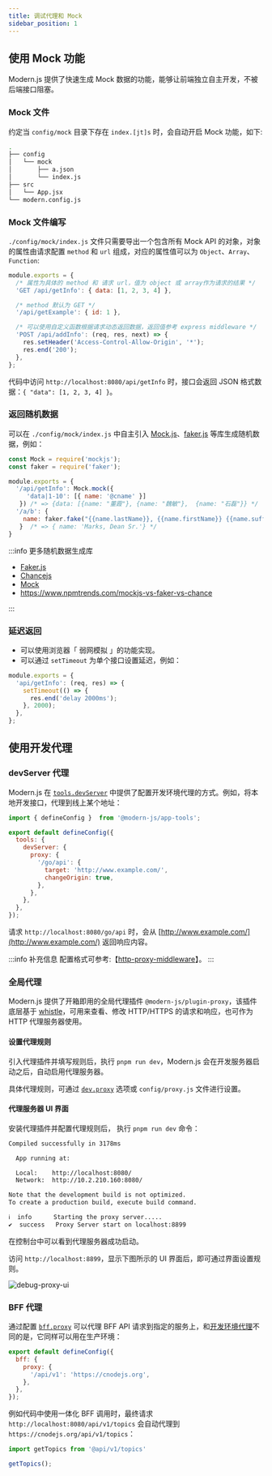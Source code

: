 ```yaml
---
title: 调试代理和 Mock
sidebar_position: 1
---
```


## 使用 Mock 功能

Modern.js 提供了快速生成 Mock 数据的功能，能够让前端独立自主开发，不被后端接口阻塞。

### Mock 文件

约定当 `config/mock` 目录下存在 `index.[jt]s` 时，会自动开启 Mock 功能，如下:

```bash
.
├── config
│   └── mock
│       ├── a.json
│       └── index.js
├── src
│   └── App.jsx
└── modern.config.js
```

### Mock 文件编写

`./config/mock/index.js` 文件只需要导出一个包含所有 Mock API 的对象，对象的属性由请求配置 `method` 和 `url` 组成，对应的属性值可以为 `Object`、`Array`、`Function`:

```js
module.exports = {
  /* 属性为具体的 method 和 请求 url，值为 object 或 array作为请求的结果 */
  'GET /api/getInfo': { data: [1, 2, 3, 4] },

  /* method 默认为 GET */
  '/api/getExample': { id: 1 },

  /* 可以使用自定义函数根据请求动态返回数据，返回值参考 express middleware */
  'POST /api/addInfo': (req, res, next) => {
    res.setHeader('Access-Control-Allow-Origin', '*');
    res.end('200');
  },
};
```

代码中访问 `http://localhost:8080/api/getInfo` 时，接口会返回 JSON 格式数据：`{ "data": [1, 2, 3, 4] }`。

### 返回随机数据

可以在 `./config/mock/index.js` 中自主引入 [Mock.js](https://github.com/nuysoft/Mock/wiki/Getting-Started)、[faker.js](https://github.com/marak/Faker.js/) 等库生成随机数据，例如：

```js
const Mock = require('mockjs');
const faker = require('faker');

module.exports = {
  '/api/getInfo': Mock.mock({
     'data|1-10': [{ name: '@cname' }]
   }) /* => {data: [{name: "董霞"}, {name: "魏敏"},  {name: "石磊"}} */
  '/a/b': {
    name: faker.fake("{{name.lastName}}, {{name.firstName}} {{name.suffix}}")
   }  /* => { name: 'Marks, Dean Sr.'} */
}
```

:::info 更多随机数据生成库

* [Faker.js](https://github.com/marak/Faker.js/)
* [Chancejs](https://github.com/chancejs/chancejs)
* [Mock](https://github.com/nuysoft/Mock/wiki/Getting-Started)
* https://www.npmtrends.com/mockjs-vs-faker-vs-chance

:::

### 延迟返回

- 可以使用浏览器「 弱网模拟 」的功能实现。
- 可以通过 `setTimeout` 为单个接口设置延迟，例如：

```js
module.exports = {
  'api/getInfo': (req, res) => {
    setTimeout(() => {
      res.end('delay 2000ms');
    }, 2000);
  },
};
```

## 使用开发代理

### devServer 代理

Modern.js 在 [`tools.devServer`](/docs/apis/config/tools/dev-server) 中提供了配置开发环境代理的方式。例如，将本地开发接口，代理到线上某个地址：

```js title="modern.config.js"
import { defineConfig }  from '@modern-js/app-tools';

export default defineConfig({
  tools: {
    devServer: {
      proxy: {
        '/go/api': {
          target: 'http://www.example.com/',
          changeOrigin: true,
        },
      },
    },
  },
});
```

请求 `http://localhost:8080/go/api` 时，会从 [http://www.example.com/](http://www.example.com/) 返回响应内容。

:::info 补充信息
配置格式可参考:【[http-proxy-middleware](https://github.com/chimurai/http-proxy-middleware)】。
:::

### 全局代理

Modern.js 提供了开箱即用的全局代理插件 `@modern-js/plugin-proxy`，该插件底层基于 [whistle](https://github.com/avwo/whistle)，可用来查看、修改 HTTP/HTTPS 的请求和响应，也可作为 HTTP 代理服务器使用。

#### 设置代理规则

引入代理插件并填写规则后，执行 `pnpm run dev`，Modern.js 会在开发服务器启动之后，自动启用代理服务器。

具体代理规则，可通过 [`dev.proxy`](/docs/apis/config/dev/proxy) 选项或 `config/proxy.js` 文件进行设置。

#### 代理服务器 UI 界面

安装代理插件并配置代理规则后， 执行 `pnpm run dev` 命令：

```bash
Compiled successfully in 3178ms

  App running at:

  Local:    http://localhost:8080/
  Network:  http://10.2.210.160:8080/

Note that the development build is not optimized.
To create a production build, execute build command.

ℹ  info      Starting the proxy server.....
✔  success   Proxy Server start on localhost:8899
```

在控制台中可以看到代理服务器成功启动。

访问 `http://localhost:8899`，显示下图所示的 UI 界面后，即可通过界面设置规则。

![debug-proxy-ui](https://lf3-static.bytednsdoc.com/obj/eden-cn/aphqeh7uhohpquloj/modern-js/debug/debug-proxy-ui.png)


### BFF 代理

通过配置 [`bff.proxy`](/docs/apis/config/bff/proxy) 可以代理 BFF API 请求到指定的服务上，和[开发环境代理](/docs/apis/config/dev/proxy)不同的是，它同样可以用在生产环境：

```js title="modern.config.js"
export default defineConfig({
  bff: {
    proxy: {
      '/api/v1': 'https://cnodejs.org',
    },
  },
});
```

例如代码中使用一体化 BFF 调用时，最终请求 `http://localhost:8080/api/v1/topics` 会自动代理到 `https://cnodejs.org/api/v1/topics`：

```js
import getTopics from '@api/v1/topics'

getTopics();
```

